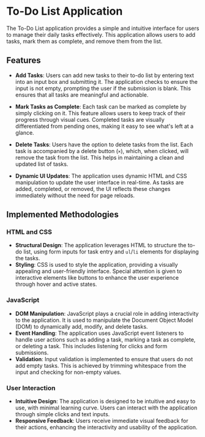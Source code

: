# To-Do List Application

The To-Do List application provides a simple and intuitive interface for users to manage their daily tasks effectively. This application allows users to add tasks, mark them as complete, and remove them from the list.
## Features

-   **Add Tasks**: Users can add new tasks to their to-do list by entering text into an input box and submitting it. The application checks to ensure the input is not empty, prompting the user if the submission is blank. This ensures that all tasks are meaningful and actionable.

-   **Mark Tasks as Complete**: Each task can be marked as complete by simply clicking on it. This feature allows users to keep track of their progress through visual cues. Completed tasks are visually differentiated from pending ones, making it easy to see what's left at a glance.

-   **Delete Tasks**: Users have the option to delete tasks from the list. Each task is accompanied by a delete button (`×`), which, when clicked, will remove the task from the list. This helps in maintaining a clean and updated list of tasks.

-   **Dynamic UI Updates**: The application uses dynamic HTML and CSS manipulation to update the user interface in real-time. As tasks are added, completed, or removed, the UI reflects these changes immediately without the need for page reloads.

## Implemented Methodologies

### HTML and CSS

-   **Structural Design**: The application leverages HTML to structure the to-do list, using form inputs for task entry and `ul`/`li` elements for displaying the tasks.
-   **Styling**: CSS is used to style the application, providing a visually appealing and user-friendly interface. Special attention is given to interactive elements like buttons to enhance the user experience through hover and active states.

### JavaScript

-   **DOM Manipulation**: JavaScript plays a crucial role in adding interactivity to the application. It is used to manipulate the Document Object Model (DOM) to dynamically add, modify, and delete tasks.
-   **Event Handling**: The application uses JavaScript event listeners to handle user actions such as adding a task, marking a task as complete, or deleting a task. This includes listening for clicks and form submissions.
-   **Validation**: Input validation is implemented to ensure that users do not add empty tasks. This is achieved by trimming whitespace from the input and checking for non-empty values.

### User Interaction

-   **Intuitive Design**: The application is designed to be intuitive and easy to use, with minimal learning curve. Users can interact with the application through simple clicks and text inputs.
-   **Responsive Feedback**: Users receive immediate visual feedback for their actions, enhancing the interactivity and usability of the application.

